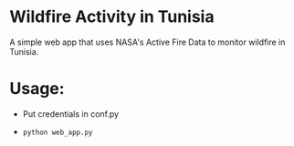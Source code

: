 # Wildfire Activity in Tunisia

A simple web app that uses NASA's Active Fire Data to monitor wildfire in Tunisia.


# Usage:
- Put credentials in conf.py

- ```python web_app.py```